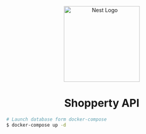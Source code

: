 <p align="center">
  <a href="http://nestjs.com/" target="blank"><img src="https://nestjs.com/img/logo-small.svg" width="200" alt="Nest Logo" /></a>
</p>

<h1 align="center">Shopperty API</h1>

```bash
# Launch database form docker-compose
$ docker-compose up -d
```
